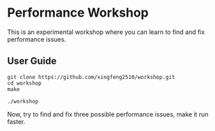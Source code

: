 # Performance Workshop

This is an experimental workshop where you can learn to find and fix performance issues.

## User Guide

```
git clone https://github.com/xingfeng2510/workshop.git
cd workshop
make

./workshop
```

Now, try to find and fix three possible performance issues, make it run faster.
